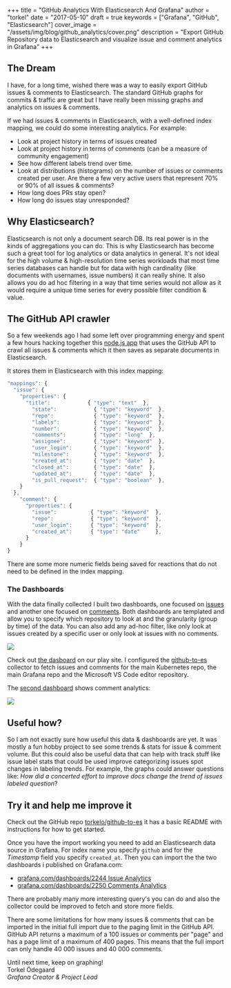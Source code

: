 +++
title = "GitHub Analytics With Elasticsearch And Grafana"
author = "torkel"
date = "2017-05-10"
draft = true
keywords = ["Grafana", "GitHub", "Elasticsearch"]
cover_image = "/assets/img/blog/github_analytics/cover.png"
description = "Export GitHub Repository data to Elasticsearch and visualize issue and comment analytics in Grafana"
+++

## The Dream

I have, for a long time, wished there was a way to easily export GitHub issues & comments to
Elasticsearch. The standard GitHub graphs for commits & traffic are great but I have
really been missing graphs and analytics on issues & comments.

If we had issues & comments in Elasticsearch, with a well-defined index mapping, we could do some
interesting analytics. For example:

- Look at project history in terms of issues created
- Look at project history in terms of comments (can be a measure of community engagement)
- See how different labels trend over time.
- Look at distributions (histograms) on the number of issues or comments created per user. Are there a few very active users that represent 70% or 90% of all issues & comments?
- How long does PRs stay open?
- How long do issues stay unresponded?

## Why Elasticsearch?

Elasticsearch is not only a document search DB. Its real power is in the kinds of aggregations you can do. This is why
Elasticsearch has become such a great tool for log analytics or data analytics in general. It's not ideal for
the high volume & high-resolution time series workloads that most time series databases can handle but for
data with high cardinality (like documents with usernames, issue numbers) it can really shine. It also allows
you do ad hoc filtering in a way that time series would not allow as it would require a unique time series
for every possible filter condition & value.

## The GitHub API crawler

So a few weekends ago I had some left over programming energy and spent a few hours hacking together
this [node.js app](https://github.com/torkelo/github-to-es) that uses the GitHub API to crawl all issues & comments which it
then saves as separate documents in Elasticsearch.

It stores them in Elasticsearch with this index mapping:
```javascript
"mappings": {
  "issue": {
    "properties": {
      "title":            { "type": "text"  },
        "state":            { "type": "keyword"  },
        "repo":             { "type": "keyword"  },
        "labels":           { "type": "keyword"  },
        "number":           { "type": "keyword"  },
        "comments":         { "type": "long"  },
        "assignee":         { "type": "keyword"  },
        "user_login":       { "type": "keyword"  },
        "milestone":        { "type": "keyword"  },
        "created_at":       { "type": "date"  },
        "closed_at":        { "type": "date"  },
        "updated_at":       { "type": "date"  },
        "is_pull_request":  { "type": "boolean"  },
    }
  },
    "comment": {
      "properties": {
        "issue":           { "type": "keyword"  },
        "repo":            { "type": "keyword"  },
        "user_login":      { "type": "keyword"  },
        "created_at":      { "type": "date"     },
      }
    }
}
```

There are some more numeric fields being saved for reactions that do not need to be defined
in the index mapping.

### The Dashboards

With the data finally collected I built two dashboards, one focused on [issues](http://play.grafana.org/dashboard/db/github-repo-trends-issues) and another one
focused on [comments](http://play.grafana.org/dashboard/db/github-repo-trends-comments). Both dashboards are templated and allow you to specify which repository
to look at and the granularity (group by time) of the data. You can also add any ad-hoc filter, like
only look at issues created by a specific user or only look at issues with no comments.

![](/assets/img/blog/github_analytics/issue_trends.png)

Check out [the dasboard](http://play.grafana.org/dashboard/db/github-repo-trends-issues) on our play site. I configured the
[github-to-es](https://github.com/torkelo/github-to-es) collector to fetch issues and comments for the main Kubernetes repo, the
main Grafana repo and the Microsoft VS Code editor repository.

The [second dashboard](http://play.grafana.org/dashboard/db/github-repo-trends-comments) shows comment analytics:

![](/assets/img/blog/github_analytics/comment_trends.png)

## Useful how?

So I am not exactly sure how useful this data & dashboards are yet. It was mostly a fun hobby project to see some trends & stats
for issue & comment volume. But this could also be useful data that can help with track stuff like issue label stats that could
be used improve categorizing issues spot changes in labeling trends. For example, the graphs could answer questions like:
*How did a concerted effort to improve docs change the trend of issues labeled question*?

## Try it and help me improve it

Check out the GitHub repo [torkelo/github-to-es](https://github.com/torkelo/github-to-es) it has a basic README with instructions
for how to get started.

Once you have the import working you need to add an Elasticsearch data source in Grafana. For index name you specify `github`
and for the *Timestamp* field you specify `created_at`. Then you can import the the two dashboards i published on Grafana.com:

- [grafana.com/dashboards/2244 Issue Analytics](https://grafana.com/dashboards/2244)
- [grafana.com/dashboards/2250 Comments Analytics](https://grafana.com/dashboards/2250)

There are probably many more interesting query's you can do and also the collector could be improved to fetch and store more fields.

There are some limitations for how many issues & comments that can be imported in the initial full import due to the paging limit
in the GitHub API. GitHub API returns a maximum of a 100 issues or comments per "page" and has a page limit of a maximum of 400 pages. This
means that the full import can only handle 40 000 issues and 40 000 comments.


Until next time, keep on graphing!<br>
Torkel Ödegaard<br>
*Grafana Creator & Project Lead<br>*

